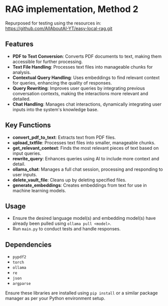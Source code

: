 # RAG implementation, Method 2
Repurposed for testing using the resources in:
https://github.com/AllAboutAI-YT/easy-local-rag.git

## Features
- **PDF to Text Conversion**: Converts PDF documents to text, making them accessible for further processing.
- **Text File Handling**: Processes text files into manageable chunks for analysis.
- **Contextual Query Handling**: Uses embeddings to find relevant context for queries, enhancing the quality of responses.
- **Query Rewriting**: Improves user queries by integrating previous conversation contexts, making the interactions more relevant and detailed.
- **Chat Handling**: Manages chat interactions, dynamically integrating user inputs into the system's knowledge base.

## Key Functions
- **convert_pdf_to_text**: Extracts text from PDF files.
- **upload_txtfile**: Processes text files into smaller, manageable chunks.
- **get_relevant_context**: Finds the most relevant pieces of text based on input queries.
- **rewrite_query**: Enhances queries using AI to include more context and detail.
- **ollama_chat**: Manages a full chat session, processing and responding to user inputs.
- **delete_vault_file**: Cleans up by deleting specified files.
- **generate_embeddings**: Creates embeddings from text for use in machine learning models.

## Usage
- Ensure the desired language model(s) and embedding model(s) have already been pulled using `ollama pull <model>`.
- Run `main.py` to conduct tests and handle responses. 

## Dependencies
- `pypdf2`
- `torch`
- `ollama`
- `re`
- `json`
- `argparse`

Ensure these libraries are installed using `pip install` or a similar package manager as per your Python environment setup.
